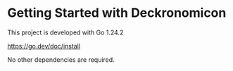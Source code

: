 # Getting Started with Deckronomicon

This project is developed with Go 1.24.2

https://go.dev/doc/install

No other dependencies are required.
